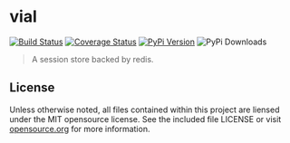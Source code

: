 # vial
[![Build Status](https://travis-ci.org/concordusapps/python-vial.png?branch=master)](https://travis-ci.org/concordusapps/python-vial)
[![Coverage Status](https://coveralls.io/repos/concordusapps/python-vial/badge.png?branch=master)](https://coveralls.io/r/concordusapps/python-vial?branch=master)
[![PyPi Version](https://pypip.in/v/vial/badge.png)](https://pypi.python.org/pypi/vial)
![PyPi Downloads](https://pypip.in/d/vial/badge.png)
> A session store backed by redis.

## License

Unless otherwise noted, all files contained within this project are liensed under the MIT opensource license. See the included file LICENSE or visit [opensource.org][] for more information.

[opensource.org]: http://opensource.org/licenses/MIT
